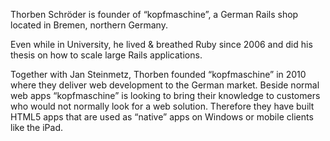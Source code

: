 Thorben Schröder is founder of “kopfmaschine”, a German Rails shop located in Bremen, northern Germany.

Even while in University, he lived & breathed Ruby since 2006 and did his thesis on how to scale large Rails applications.

Together with Jan Steinmetz, Thorben founded “kopfmaschine” in 2010 where they deliver web development to the German market. Beside normal web apps “kopfmaschine” is looking to bring their knowledge to customers who would not normally look for a web solution. Therefore they have built HTML5 apps that are used as “native” apps on Windows or mobile clients like the iPad.
